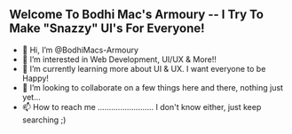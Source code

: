 ## Welcome To Bodhi Mac's Armoury -- I Try To Make "Snazzy" UI's For Everyone!

- 👋 Hi, I’m @BodhiMacs-Armoury
- 👀 I’m interested in Web Development, UI/UX & More!!
- 🌱 I’m currently learning more about UI & UX. I want everyone to be Happy!
- 💞️ I’m looking to collaborate on a few things here and there, nothing just yet...
- 📫 How to reach me ......................... I don't know either, just keep searching ;)

<!---
BodhiMacs-Armoury/BodhiMacs-Armoury is a ✨ special ✨ repository because its `README.md` (this file) appears on your GitHub profile.
You can click the Preview link to take a look at your changes.
--->

